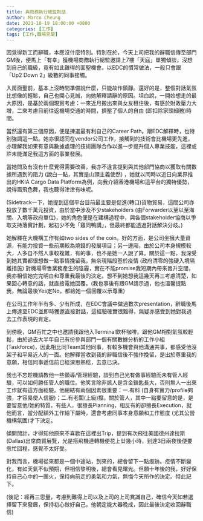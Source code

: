 ```yaml
---
title: 與商務執行總監對話
author: Marco Cheung
date: 2021-10-19 18:00:00 +0800
categories: [工作]
tags: [工作,職場見聞]
---
```


因覓得新工而辭職，本應沒什麼特別。特別在於，今天上司把我的辭職信傳至部門GM後，便馬上「有幸」獲機場商務執行總監邀請上7樓「天庭」單獨傾談，沒想到自己的職級，竟有如此難得的面聖機會。以EDC的慣常做法，一般只會跟「Up2 Down 2」級數的同事接觸。

入房面聖前，基本上沒時間準備說什麼，只能故作鎮靜。還好的是，整個對話氣氛比想像的輕鬆，自己也開心見誠，向她解釋請辭的原因。坦白說，一開始想走的最大原因，是基於兩個現實考慮：一來近月搬出來與女友租住後，有感於財政壓力大增，二來考慮目前往返機場交通的時間，擠壓了個人的自由 (即扣除家頭細務)時間。 

當然還有第三個原因，便是揀選最有利自己的Career Path。跟EDC解釋時，也特別強調這一點。她亦很認同在vendor公司工作，接觸到的技術會比機場更先進，亦理解我如果有意與數據處理的技術團隊合作以進一步提升個人專業技能，這裡或許未能滿足我這方面的事業發展。

當她問及有沒有什麼覺得需要改善，我亦不違言提到與其他部門協商以獲取有關數據所遇到的阻力 (說白一點，其實是山頭主義使然) ，她就以同時以近日向業界推出的HKIA Cargo Data Platform為例，向我介紹香港機場和這平台的獨特優勢，說得眉飛色舞，我也聽得津津有味呢。

(Sidetrack一下，她提到這個平台目前最主要是促進(轉口)貨物貿易，這間公司亦投放了數千萬元投資，由於當中涉及不少stakeholders (由Forwarder以至以至海關、入境等政府單位)，她的角色便是在建構過程中，與各個stakeholder協商以爭取支持落實計劃，起初少不免「雞同鴨講」，但最終都能透過對話解決分歧。)

她解釋在大機構工作有如two sides of the coin。好的方面，是公司坐擁大量資源，有能力投資一些前期較為燒錢的發展項目；另一邊廂，由於公司本身規模較大，人多自不然人事較複雜，有的事，也不是她一人說了算。關於這一點，我深受到她其實都很想做一點事情挽留我，無奈現階段基於疫情 (政府清零的強硬入境隔離措施) 對機場零售業務產生的陰霾，實在不能promise我短期內帶來晉升空間，我亦相信她完完明白和尊重我最後的決定。想不到她想我這幾天再三考慮清楚，如果回心轉意的話，就直接電她回覆。(我也事後有跟GM請示過，他也溫馨提點我，無論最後Yes定No，都給她一個回覆以示尊重)

在公司工作年半有多、少有所成，在EDC會議中做過數次presentation，辭職後馬上傳達至EDC並即時獲邀直接對話，這經驗確實很難得，無疑亦感受到她對我過去工作表現的肯定。

到傍晚，GM百忙之中也邀請我跟他入Terminal飲杯咖啡。跟他GM相對氣氛較輕鬆，由於過去大半年自己有份參與部門一個有關數據分析的工作小組 (Taskforce)，因此相比同Team其他同事，有較多機會與他溝通共事，都感受他沒架子和平易近人的一面。他解釋當收到我的辭職信後不強作挽留，是出於尊重我的意願，相信同事遞信前已經深思熟稔，去意已決。 

我也不忘趁機請教他一些領導/管理經驗，談到自己光有做事經驗而未有管人經驗，可以如何勝任管人的職位。他笑言除非該人是含金鎖匙長大，否則無人一出來工作就有這方面經驗。他總結有兩個因素很重要：一.有料 (自身有實力/profile夠強，才容易使人信服)；二.有老闆(上級)撐。關於管人，其中一點要留意的是，是要留意他/她的特質，有些人，很擅長Planning，相反有的卻擅長Execution，就他而言，當分配額外工作給下屬時，還會考慮同事本身意願和工作態度 (尤其公營機構氛圍)才下決定。
 
傾開閒計，才得知他原來不喜歡在這裡出Trip，提到有次飛往美國德州達拉斯 (Dallas)出席商貿展覽，光是搭飛機連轉機便花上廿幾小時，到達3日兩夜後便要怱忙回程，感覺不太好受。 

對我而言，機場從來都是一個中途站，到來的，總會留下一點痕跡。疫情不斷變化，有如天氣不似預期，但相信黎明後，總會看見曙光。但願十年後的我，好好保持自己心中的一團火，保持向前走的勇氣和力氣，無悔今天所作的決定。特此記下。

(後記：經再三思量，考慮到難得上司以及上司的上司賞識自己，確信今天如若選擇留下來發展，保持初心做好自己，他朝定能大器晚成，因此最後決定收回辭職信)